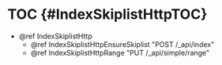 TOC {#IndexSkiplistHttpTOC}
===========================

- @ref IndexSkiplistHttp
  - @ref IndexSkiplistHttpEnsureSkiplist "POST /_api/index"
  - @ref IndexSkiplistHttpRange "PUT /_api/simple/range"
